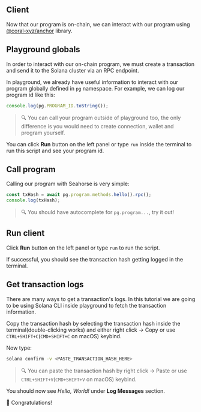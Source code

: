 ## Client

Now that our program is on-chain, we can interact with our program using [@coral-xyz/anchor](https://www.npmjs.com/package/@coral-xyz/anchor) library.

## Playground globals

In order to interact with our on-chain program, we must create a transaction and send it to the Solana cluster via an RPC endpoint.

In playground, we already have useful information to interact with our program globally defined in `pg` namespace.
For example, we can log our program id like this:

```ts
console.log(pg.PROGRAM_ID.toString());
```

> 🔍️ You can call your program outside of playground too, the only difference is you would need to create connection, wallet and program yourself.

You can click **Run** button on the left panel or type `run` inside the terminal to run this script and see your program id.

## Call program

Calling our program with Seahorse is very simple:

```ts
const txHash = await pg.program.methods.hello().rpc();
console.log(txHash);
```

> 🔍️ You should have autocomplete for `pg.program...`, try it out!

## Run client

Click **Run** button on the left panel or type `run` to run the script.

If successful, you should see the transaction hash getting logged in the terminal.

## Get transaction logs

There are many ways to get a transaction's logs. In this tutorial we are going to be using Solana CLI inside playground to fetch the transaction information.

Copy the transaction hash by selecting the transaction hash inside the terminal(double-clicking works) and either right click -> Copy or use `CTRL+SHIFT+C`(`CMD+SHIFT+C` on macOS) keybind.

Now type:

```sh
solana confirm -v <PASTE_TRANSACTION_HASH_HERE>
```

> 🔍️ You can paste the transaction hash by right click -> Paste or use `CTRL+SHIFT+V`(`CMD+SHIFT+V` on macOS) keybind.

You should now see _Hello, World!_ under **Log Messages** section.

🎉️ Congratulations!
